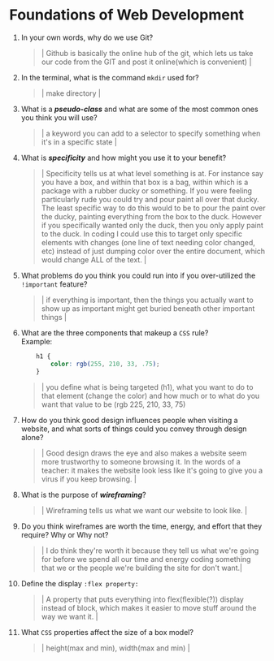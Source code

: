 # Foundations of Web Development
01. In your own words, why do we use Git?
    > | Github is basically the online hub of the git, which lets us take our code from the GIT and post it online(which is convenient) |

02. In the terminal, what is the command `mkdir` used for?
    > | make directory |

03. What is a ***pseudo-class*** and what are some of the most common ones you think you will use?
    > | a keyword you can add to a selector to specify something when it's in a specific state |

04. What is ***specificity*** and how might you use it to your benefit?
    > | Specificity tells us at what level something is at. For instance say you have a box, and within that box is a bag, within which is a package with a rubber ducky or something. If you were feeling particularly rude you could try and pour paint all over that ducky. The least specific way to do this would to be to pour the paint over the ducky, painting everything from the box to the duck. However if you specifically wanted only the duck, then you only apply paint to the duck.
    In coding I could use this to target only specific elements with changes (one line of text needing color changed, etc) instead of just dumping color over the entire document, which would change ALL of the text. |

05. What problems do you think you could run into if you over-utilized the `!important` feature?
    > | if everything is important, then the things you actually want to show up as important might get buried beneath other important things |

06. What are the three components that makeup a `CSS` rule? <br> Example:

    ```css
        h1 {
            color: rgb(255, 210, 33, .75);
        }
    ```

    > | you define what is being targeted (h1), what you want to do to that element (change the color) and how much or to what do you want that value to be (rgb 225, 210, 33, 75)

07. How do you think good design influences people when visiting a website, and what sorts of things could you convey through design alone?
    > | Good design draws the eye and also makes a website seem more trustworthy to someone browsing it. In the words of a teacher: it makes the website look less like it's going to give you a virus if you keep browsing. |

08. What is the purpose of ***wireframing***?
    > | Wireframing tells us what we want our website to look like. |

09. Do you think wireframes are worth the time, energy, and effort that they require? Why or Why not?
    > | I do think they're worth it because they tell us what we're going for before we spend all our time and energy coding something that we or the people we're building the site for don't want.|

10. Define the display `:flex property:`
    > | A property that puts everything into flex(flexible(?)) display instead of block, which makes it easier to move stuff around the way we want it. |

11. What `CSS` properties affect the size of a box model?
    > | height(max and min), width(max and min)  |
